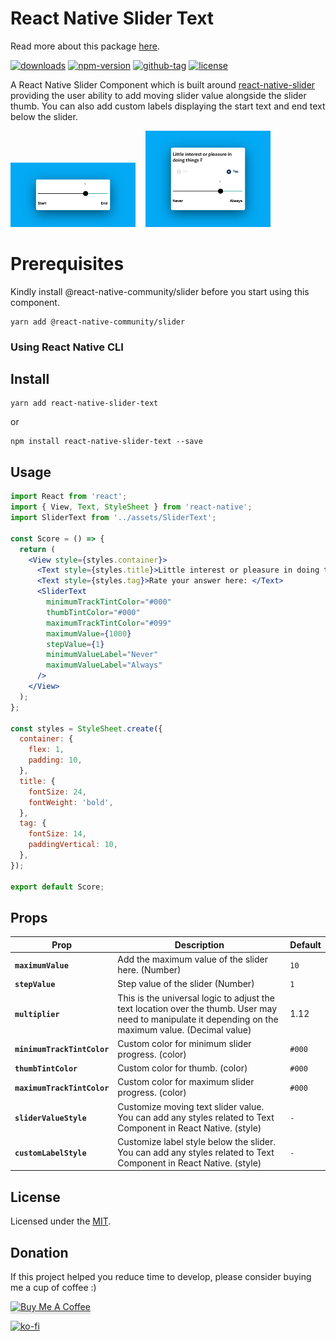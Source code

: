# React Native Slider Text

Read more about this package [here](https://medium.com/@sudhirKr/react-native-slider-text-7f5054f733dd).

[![downloads](https://img.shields.io/npm/dt/react-native-slider-text.svg)](http://npm-stats.com/~packages/react-native-slider-text)
[![npm-version](https://img.shields.io/npm/v/react-native-slider-text.svg)](https://www.npmjs.com/package/react-native-slider-text)
[![github-tag](https://img.shields.io/github/tag/vikrantnegi/react-native-slider-text.svg?maxAge=1800)](https://github.com/vikrantnegi/react-native-slider-text/)
[![license](https://img.shields.io/github/license/vikrantnegi/react-native-slider-text.svg?maxAge=1800)](https://yarnpkg.com/en/package/react-native-slider-text)

A React Native Slider Component which is built around [react-native-slider](https://github.com/react-native-community/react-native-slider) providing the user ability to add moving slider value alongside the slider thumb. You can also add custom labels displaying the start text and end text below the slider.

<img src="./assets/custom.png" width="200"> &nbsp;&nbsp;
<img src="./assets/use.png" width="200"> &nbsp;&nbsp;

# Prerequisites

Kindly install @react-native-community/slider before you start using this component.

```
yarn add @react-native-community/slider
```

### Using React Native CLI

## Install

```
yarn add react-native-slider-text
```

or

```
npm install react-native-slider-text --save
```

## Usage

```jsx
import React from 'react';
import { View, Text, StyleSheet } from 'react-native';
import SliderText from '../assets/SliderText';

const Score = () => {
  return (
    <View style={styles.container}>
      <Text style={styles.title}>Little interest or pleasure in doing things?</Text>
      <Text style={styles.tag}>Rate your answer here: </Text>
      <SliderText
        minimumTrackTintColor="#000"
        thumbTintColor="#000"
        maximumTrackTintColor="#099"
        maximumValue={1000}
        stepValue={1}
        minimumValueLabel="Never"
        maximumValueLabel="Always"
      />
    </View>
  );
};

const styles = StyleSheet.create({
  container: {
    flex: 1,
    padding: 10,
  },
  title: {
    fontSize: 24,
    fontWeight: 'bold',
  },
  tag: {
    fontSize: 14,
    paddingVertical: 10,
  },
});

export default Score;
```

## Props

| Prop                        | Description                                                                                                                                            | Default |
| --------------------------- | ------------------------------------------------------------------------------------------------------------------------------------------------------ | ------- |
| **`maximumValue`**          | Add the maximum value of the slider here. (Number)                                                                                                     | `10`    |
| **`stepValue`**             | Step value of the slider (Number)                                                                                                                      | `1`     |
| **`multiplier`**            | This is the universal logic to adjust the text location over the thumb. User may need to manipulate it depending on the maximum value. (Decimal value) | 1.12    |
| **`minimumTrackTintColor`** | Custom color for minimum slider progress. (color)                                                                                                      | `#000`  |
| **`thumbTintColor`**        | Custom color for thumb. (color)                                                                                                                        | `#000`  |
| **`maximumTrackTintColor`** | Custom color for maximum slider progress. (color)                                                                                                      | `#000`  |
| **`sliderValueStyle`**      | Customize moving text slider value. You can add any styles related to Text Component in React Native. (style)                                          | `-`     |
| **`customLabelStyle`**      | Customize label style below the slider. You can add any styles related to Text Component in React Native. (style)                                      | `-`     |

## License

Licensed under the [MIT](https://github.com/vikrantnegi/react-native-slider-text/blob/master/LICENSE).

## Donation

If this project helped you reduce time to develop, please consider buying me a cup of coffee :)

<a href="https://www.buymeacoffee.com/vikrantnegi" target="_blank"><img src="https://www.buymeacoffee.com/assets/img/custom_images/orange_img.png" alt="Buy Me A Coffee" style="height: 41px !important;width: 174px !important;box-shadow: 0px 3px 2px 0px rgba(190, 190, 190, 0.5) !important;-webkit-box-shadow: 0px 3px 2px 0px rgba(190, 190, 190, 0.5) !important;" ></a>

[![ko-fi](https://www.ko-fi.com/img/githubbutton_sm.svg)](https://ko-fi.com/E1E6Z0JL)
